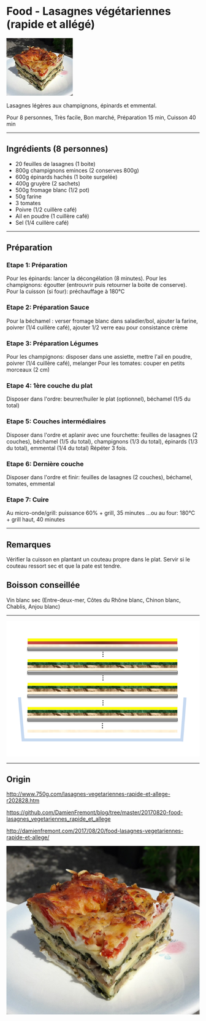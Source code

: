 Food - Lasagnes végétariennes (rapide et allégé)
======
 
![alt text](screenshots/photo-mini.jpg)
 

Lasagnes légères aux champignons, épinards et emmental.

Pour 8 personnes, Très facile, Bon marché, Préparation 15 min, Cuisson 40 min

---

## Ingrédients (8 personnes)

- 20 feuilles de lasagnes (1 boite)
- 800g champignons eminces (2 conserves 800g)
- 600g épinards hachés (1 boite surgelée)
- 400g gruyère  (2 sachets)
- 500g fromage blanc (1/2 pot)
- 50g farine
- 3 tomates
- Poivre (1/2 cuillère café)
- Ail en poudre (1 cuillère café)
- Sel (1/4 cuillère café)

---

## Préparation

### Etape 1: Préparation

Pour les épinards: lancer la décongélation (8 minutes). 
Pour les champignons: égoutter (entrouvrir puis retourner la boite de conserve). 
Pour la cuisson (si four): préchauffage à 180°C

### Etape 2: Préparation Sauce

Pour la béchamel : verser fromage blanc dans saladier/bol, ajouter la farine, poivrer (1/4 cuillère café), ajouter 1/2 verre eau pour consistance crème

### Etape 3: Préparation Légumes

Pour les champignons: disposer dans une assiette, mettre l'ail en poudre, poivrer (1/4 cuillère café), melanger
Pour les tomates: couper en petits morceaux (2 cm)

### Etape 4: 1ère couche du plat

Disposer dans l'ordre: beurrer/huiler le plat (optionnel), béchamel (1/5 du total)

### Etape 5: Couches intermédiaires

Disposer dans l'ordre et aplanir avec une fourchette: feuilles de lasagnes (2 couches), béchamel (1/5 du total), champignons (1/3 du total), épinards (1/3 du total), emmental (1/4 du total)
Répéter 3 fois.

### Etape 6: Dernière couche

Disposer dans l'ordre et finir: feuilles de lasagnes (2 couches), béchamel, tomates, emmental


### Etape 7: Cuire

Au micro-onde/grill: puissance 60% + grill, 35 minutes ...ou au four: 180°C + grill haut, 40 minutes

---

## Remarques

Vérifier la cuisson en plantant un couteau propre dans le plat. Servir si le couteau ressort sec et que la pate est tendre.

## Boisson conseillée

Vin blanc sec (Entre-deux-mer, Côtes du Rhône blanc, Chinon blanc, Chablis, Anjou blanc)
 
---

![alt text](screenshots/schema.png)

---

## Origin

http://www.750g.com/lasagnes-vegetariennes-rapide-et-allege-r202828.htm

https://github.com/DamienFremont/blog/tree/master/20170820-food-lasagnes_vegetariennes_rapide_et_allege

http://damienfremont.com/2017/08/20/food-lasagnes-vegetariennes-rapide-et-allege/


![alt text](screenshots/photo.jpg)
